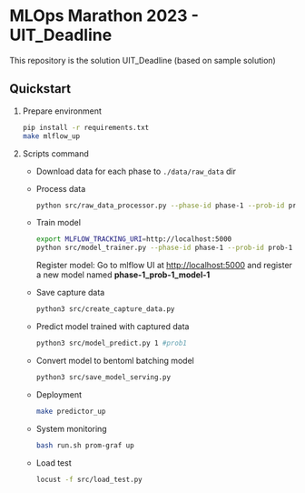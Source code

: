 # MLOps Marathon 2023 - UIT_Deadline

This repository is the solution UIT_Deadline (based on sample solution)

## Quickstart

1.  Prepare environment

    ```bash
    pip install -r requirements.txt
    make mlflow_up
    ```

2.  Scripts command

    -   Download data for each phase to `./data/raw_data` dir 

    -   Process data

        ```bash
        python src/raw_data_processor.py --phase-id phase-1 --prob-id prob-1
        ```
    -   Train model

        ```bash
        export MLFLOW_TRACKING_URI=http://localhost:5000
        python src/model_trainer.py --phase-id phase-1 --prob-id prob-1 --model-name xgb --add-captured-data true
        ```
        Register model: Go to mlflow UI at <http://localhost:5000> and register a new model named **phase-1_prob-1_model-1**
        
    -  Save capture data
        ```bash
        python3 src/create_capture_data.py
        ```
    -   Predict model trained with captured data
        ```bash
        python3 src/model_predict.py 1 #prob1
        ```
    -  Convert model to bentoml batching model
        ```bash
        python3 src/save_model_serving.py
        ```        
    -  Deployment
        ```bash
        make predictor_up
        ```
    -  System monitoring
        ```bash
       bash run.sh prom-graf up
        ```
    -  Load test
        ```bash
        locust -f src/load_test.py
        ```
    

